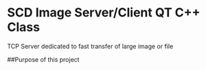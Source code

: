 # SCD Image Server/Client QT C++ Class
TCP Server dedicated to fast transfer of large image or file

##Purpose of this project
